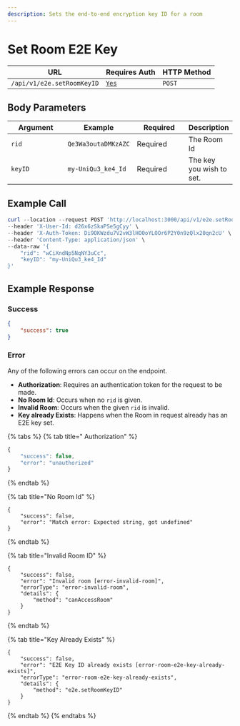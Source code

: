 ```yaml
---
description: Sets the end-to-end encryption key ID for a room
---
```


# Set Room E2E Key

| URL                        | Requires Auth                            | HTTP Method |
| -------------------------- | ---------------------------------------- | ----------- |
| `/api/v1/e2e.setRoomKeyID` | [`Yes`](../../authentication-endpoints/) | `POST`      |

## Body Parameters

<table><thead><tr><th width="157">Argument</th><th>Example</th><th width="142">Required</th><th>Description</th></tr></thead><tbody><tr><td><code>rid</code></td><td><code>Qe3Wa3outaDMKzAZC</code></td><td>Required</td><td>The Room Id</td></tr><tr><td><code>keyID</code></td><td><code>my-UniQu3_ke4_Id</code></td><td>Required</td><td>The key you wish to set.</td></tr></tbody></table>

## Example Call

```powershell
curl --location --request POST 'http://localhost:3000/api/v1/e2e.setRoomKeyID' \
--header 'X-User-Id: d26x6zSkaPSe5gCyy' \
--header 'X-Auth-Token: Di9OKWzdu7V2vW3lHO0oYLOOr6P2Y0n9zQlx20qn2cU' \
--header 'Content-Type: application/json' \
--data-raw '{
    "rid": "wCiXndNp5NqNY3uCc",
    "keyID": "my-UniQu3_ke4_Id"
}'
```

## Example Response

### Success

```json
{
    "success": true
}
```

### Error

Any of the following errors can occur on the endpoint.

* **Authorization**: Requires an authentication token for the request to be made.
* **No Room Id**: Occurs when no `rid` is given.
* **Invalid Room**: Occurs when the given `rid` is invalid.
* **Key already Exists**: Happens when the Room in request already has an E2E key set.

{% tabs %}
{% tab title=" Authorization" %}
```javascript
{
    "success": false,
    "error": "unauthorized"
}
```
{% endtab %}

{% tab title="No Room Id" %}
```
{
    "success": false,
    "error": "Match error: Expected string, got undefined"
}
```
{% endtab %}

{% tab title="Invalid Room ID" %}
```
{
    "success": false,
    "error": "Invalid room [error-invalid-room]",
    "errorType": "error-invalid-room",
    "details": {
        "method": "canAccessRoom"
    }
}
```
{% endtab %}

{% tab title="Key Already Exists" %}
```
{
    "success": false,
    "error": "E2E Key ID already exists [error-room-e2e-key-already-exists]",
    "errorType": "error-room-e2e-key-already-exists",
    "details": {
        "method": "e2e.setRoomKeyID"
    }
}
```
{% endtab %}
{% endtabs %}
